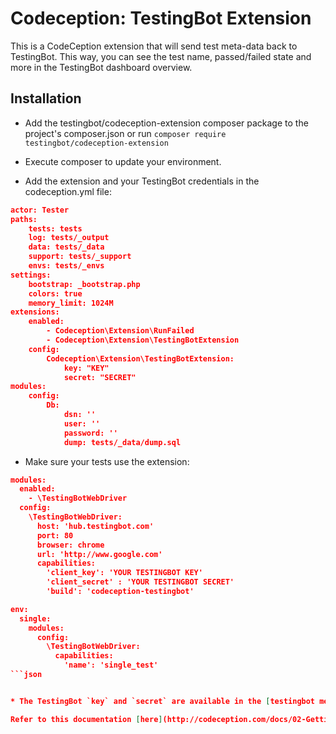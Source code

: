 Codeception: TestingBot Extension
============================

This is a CodeCeption extension that will send test meta-data back to TestingBot.
This way, you can see the test name, passed/failed state and more in the TestingBot dashboard overview.

Installation
--------------

+ Add the testingbot/codeception-extension composer package to the project's composer.json or run
`composer require testingbot/codeception-extension`

+ Execute composer to update your environment.

+ Add the extension and your TestingBot credentials in the codeception.yml file:

```json
actor: Tester
paths:
    tests: tests
    log: tests/_output
    data: tests/_data
    support: tests/_support
    envs: tests/_envs
settings:
    bootstrap: _bootstrap.php
    colors: true
    memory_limit: 1024M
extensions:
    enabled:
        - Codeception\Extension\RunFailed
        - Codeception\Extension\TestingBotExtension
    config:
        Codeception\Extension\TestingBotExtension:
            key: "KEY"
            secret: "SECRET"
modules:
    config:
        Db:
            dsn: ''
            user: ''
            password: ''
            dump: tests/_data/dump.sql

````

+ Make sure your tests use the extension:

```json
modules:
  enabled:
    - \TestingBotWebDriver
  config:
    \TestingBotWebDriver:
      host: 'hub.testingbot.com'
      port: 80
      browser: chrome
      url: 'http://www.google.com'
      capabilities:
        'client_key': 'YOUR TESTINGBOT KEY'
        'client_secret' : 'YOUR TESTINGBOT SECRET'
        'build': 'codeception-testingbot'

env:
  single:
    modules:
      config:
        \TestingBotWebDriver:
          capabilities:
            'name': 'single_test'
```json


* The TestingBot `key` and `secret` are available in the [testingbot member area](https://testingbot.com/members/user/edit)

Refer to this documentation [here](http://codeception.com/docs/02-GettingStarted#Configuration) for further explanation.